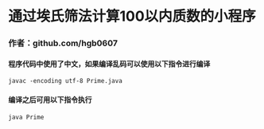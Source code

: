 ﻿# 通过埃氏筛法计算100以内质数的小程序 #

### 作者：github.com/hgb0607 ###

#### 程序代码中使用了中文，如果编译乱码可以使用以下指令进行编译 ####
  
  
    javac -encoding utf-8 Prime.java    

  
#### 编译之后可用以下指令执行 ####
  
  
    java Prime    

  
